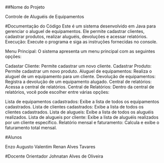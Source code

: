 ##Nome do Projeto

Controle de Aluguéis de Equipamentos

#Documentação do Código
Este é um sistema desenvolvido em Java para gerenciar o aluguel de equipamentos. Ele permite cadastrar clientes, cadastrar produtos, realizar aluguéis, devoluções e acessar relatórios. 
Execução: Execute o programa e siga as instruções fornecidas no console.

Menu Principal: O sistema apresenta um menu principal com as seguintes opções:

Cadastar Cliente: Permite cadastrar um novo cliente.
Cadastrar Produto: Permite cadastrar um novo produto.
Aluguel de equipamentos: Realiza o aluguel de um equipamento para um cliente.
Devolução de equipamentos: Registra a devolução de um equipamento alugado.
Central de relatórios: Acessa a central de relatórios.
Central de Relatórios: Dentro da central de relatórios, você pode escolher entre várias opções:

Lista de equipamentos cadastrados: Exibe a lista de todos os equipamentos cadastrados.
Lista de clientes cadastrados: Exibe a lista de todos os clientes cadastrados.
Lista de alugueis: Exibe a lista de todos os aluguéis realizados.
Lista de alugueis por cliente: Exibe a lista de aluguéis realizados por um cliente específico.
Relatório mensal e faturamento: Calcula e exibe o faturamento total mensal.

#Alunos

Enzo Augusto Valentim
Renan Alves Tavares

#Docente Orientador
Johnatan Alves de Oliveira
